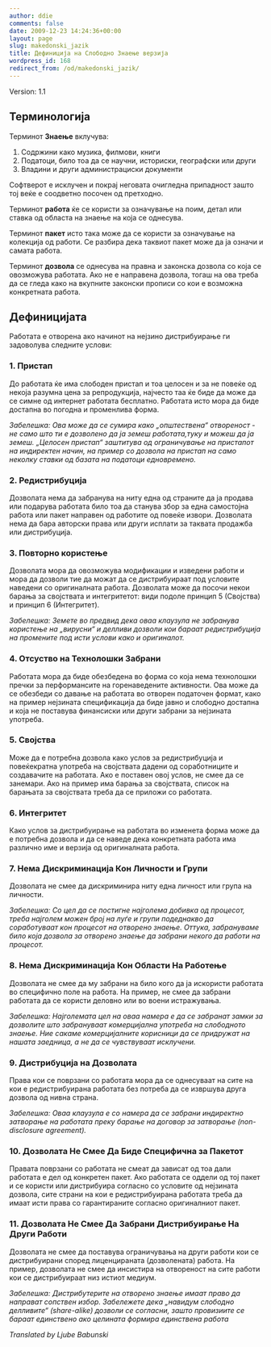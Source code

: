```yaml
---
author: ddie
comments: false
date: 2009-12-23 14:24:36+00:00
layout: page
slug: makedonski_jazik
title: Дефиниција на Слободно Знаење верзија
wordpress_id: 168
redirect_from: /od/makedonski_jazik/
---
```


Version: 1.1

## Терминологија 

Терминот **Знаење** вклучува:

   1. Содржини како музика, филмови, книги
   2. Податоци, било тоа да се научни, историски, географски или други
   3. Владини и други администрациски документи

Софтверот е исклучен и покрај неговата очигледна припадност зашто тој веќе е соодветно посочен од претходно.

Терминот **работа** ќе се користи за означување на поим, детал или ставка од областа на знаење на која се однесува.

Терминот **пакет** исто така може да се користи за означување на колекција од работи. Се разбира дека таквиот пакет може да ја означи и самата работа.

Терминот **дозвола** се однесува на правна и законска дозвола со која се овозможува работата. Ако не е направена дозвола, тогаш на ова треба да се гледа како на вкупните законски прописи со кои е возможна конкретната работа.


## Дефиницијата 

Работата е отворена ако начинот на нејзино дистрибуирање ги задоволува следните услови:

### 1. Пристап 

До работата ќе има слободен пристап и тоа целосен и за не повеќе од некоја разумна цена за репродукција, најчесто таа ќе биде да може да се симне од интернет работата бесплатно. Работата исто мора да биде достапна во погодна и променлива форма.

*Забелешка: Ова може да се сумира како „општествена“ отвореност - не само што ти е дозволено да ја земеш работата,туку и можеш да ја земеш. „Целосен пристап“ заштитува од ограничување на пристапот на индиректен начин, на пример со дозвола на пристап на само неколку ставки од базата на податоци едновремено.*

### 2. Редистрибуција 

Дозволата нема да забранува на ниту една од страните да ја продава или подарува работата било тоа да станува збор за една самостојна работа или пакет направен од работите од повеќе извори. Дозволата нема да бара авторски права или други исплати за таквата продажба или дистрибуција.

### 3. Повторно користење 

Дозволата мора да овозможува модификации и изведени работи и мора да дозволи тие да можат да се дистрибуираат под условите наведени со оригиналната работа. Дозволата може да посочи некои барања за својствата и интегритетот: види подоле принцип 5 (Својства) и принцип 6 (Интегритет).

*Забелешка: Земете во предвид дека оваа клаузула не забранува користење на „вирусни“ и делливи дозволи кои бараат редистрибуција на промените под исти услови како и оригиналот.*

### 4. Отсуство на Технолошки Забрани 

Работата мора да биде обезбедена во форма со која нема технолошки пречки за перформансите на  горенаведените активности. Ова може да се обезбеди со давање на работата во отворен податочен формат, како на пример нејзината спецификација да биде јавно и слободно достапна и која не поставува финансиски или други забрани за нејзината употреба.

### 5. Својства 

Може да е потребна дозвола како услов за редистрибуција и повеќекратна употреба на својствата дадени од соработниците и создавачите на работата. Ако е поставен овој услов, не смее да се занемари. Ако на пример има барања за својствата, список на барањата за својствата треба да се приложи со работата.

### 6. Интегритет 

Како услов за дистрибуирање на работата во изменета форма може да е потребна дозвола и да се наведе дека конкретната работа има различно име и верзија од оригиналната работа.

### 7. Нема Дискриминација Кон Личности и Групи 

Дозволата не смее да дискриминира ниту една личност или група на личности.

*Забелешка: Со цел да се постигне најголема добивка од процесот, треба најголем можен број на луѓе и групи подеднакво да соработуваат кон процесот на отворено знаење. Оттука, забрануваме било која дозвола за отворено знаење да забрани некого да работи на процесот.*

### 8. Нема Дискриминација Кон Области На Работење 

Дозволата не смее да му забрани на било кого да ја искористи работата во специфично поле на работа. На пример, не смее да забрани работата да се користи деловно или во воени истражувања.

*Забелешка: Најголемата цел на оваа намера е да се забранат замки за дозволите што забрануваат комерцијална употреба на слободното знаење. Ние сакаме комерцијалните корисници да се придружат на нашата заедница, а не да се чувствуваат исклучени.*

### 9. Дистрибуција на Дозволата 

Права кои се поврзани со работата мора да се однесуваат на сите на кои е редистрибуирана работата без потреба да се извршува друга дозвола од нивна страна.

*Забелешка: Оваа клаузула е со намера да се забрани индиректно затворање на работата преку барање на договор за затворање (non-disclosure agreement).*

### 10. Дозволата Не Смее Да Биде Специфична за Пакетот 

Правата поврзани со работата не смеат да зависат од тоа дали работата е дел од конкретен пакет. Ако работата се оддели од тој пакет и се користи или дистрибуира согласно со условите од нејзината дозвола, сите страни на кои е редистрибуирана работата треба да имаат исти права со гарантираните согласно оригиналниот пакет.

### 11. Дозволата Не Смее Да Забрани Дистрибуирање На Други Работи 

Дозволата не смее да поставува ограничувања на други работи кои се дистрибуирани според лиценцираната (дозволената) работа. На пример, дозволата не смее да инсистира на отвореност на сите работи кои се дистрибуираат низ истиот медиум.

*Забелешка: Дистрибутерите на отворено знаење имаат право да направат сопствен избор. Забележете дека „навидум слободно делливите“ (share-alike) дозволи се согласни, зашто провизиите се бараат единствено ако целината формира единствена работа*

*Translated by Ljube Babunski*


